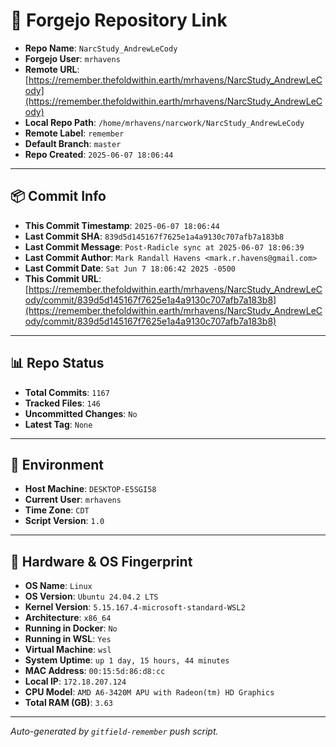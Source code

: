 # 🔗 Forgejo Repository Link

- **Repo Name**: `NarcStudy_AndrewLeCody`
- **Forgejo User**: `mrhavens`
- **Remote URL**: [https://remember.thefoldwithin.earth/mrhavens/NarcStudy_AndrewLeCody](https://remember.thefoldwithin.earth/mrhavens/NarcStudy_AndrewLeCody)
- **Local Repo Path**: `/home/mrhavens/narcwork/NarcStudy_AndrewLeCody`
- **Remote Label**: `remember`
- **Default Branch**: `master`
- **Repo Created**: `2025-06-07 18:06:44`

---

## 📦 Commit Info

- **This Commit Timestamp**: `2025-06-07 18:06:44`
- **Last Commit SHA**: `839d5d145167f7625e1a4a9130c707afb7a183b8`
- **Last Commit Message**: `Post-Radicle sync at 2025-06-07 18:06:39`
- **Last Commit Author**: `Mark Randall Havens <mark.r.havens@gmail.com>`
- **Last Commit Date**: `Sat Jun 7 18:06:42 2025 -0500`
- **This Commit URL**: [https://remember.thefoldwithin.earth/mrhavens/NarcStudy_AndrewLeCody/commit/839d5d145167f7625e1a4a9130c707afb7a183b8](https://remember.thefoldwithin.earth/mrhavens/NarcStudy_AndrewLeCody/commit/839d5d145167f7625e1a4a9130c707afb7a183b8)

---

## 📊 Repo Status

- **Total Commits**: `1167`
- **Tracked Files**: `146`
- **Uncommitted Changes**: `No`
- **Latest Tag**: `None`

---

## 🧭 Environment

- **Host Machine**: `DESKTOP-E5SGI58`
- **Current User**: `mrhavens`
- **Time Zone**: `CDT`
- **Script Version**: `1.0`

---

## 🧬 Hardware & OS Fingerprint

- **OS Name**: `Linux`
- **OS Version**: `Ubuntu 24.04.2 LTS`
- **Kernel Version**: `5.15.167.4-microsoft-standard-WSL2`
- **Architecture**: `x86_64`
- **Running in Docker**: `No`
- **Running in WSL**: `Yes`
- **Virtual Machine**: `wsl`
- **System Uptime**: `up 1 day, 15 hours, 44 minutes`
- **MAC Address**: `00:15:5d:86:d8:cc`
- **Local IP**: `172.18.207.124`
- **CPU Model**: `AMD A6-3420M APU with Radeon(tm) HD Graphics`
- **Total RAM (GB)**: `3.63`

---

_Auto-generated by `gitfield-remember` push script._
